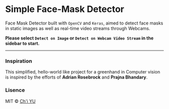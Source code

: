 # Simple Face-Mask Detector

Face Mask Detector built with `OpenCV` and `Keras`, aimed to detect face masks in static images as well as real-time video streams through Webcams.

**Please select `Detect on Image` or `Detect on Webcam Video Stream` in the sidebar to start.**

---

### Inspiration
This simplified, hello-world like project for a greenhand in Computer vision is inspired by the efforts of **Adrian Rosebrock** and **Prajna Bhandary**.

### Lisence

MIT © [Ch'i YU](https://github.com/Ch-i-Yu)